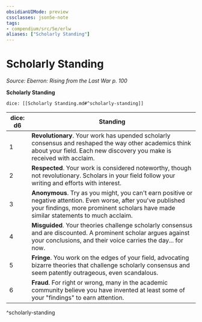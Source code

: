 ```yaml
---
obsidianUIMode: preview
cssclasses: json5e-note
tags:
- compendium/src/5e/erlw
aliases: ["Scholarly Standing"]
---
```

# Scholarly Standing
*Source: Eberron: Rising from the Last War p. 100* 

**Scholarly Standing**

`dice: [[Scholarly Standing.md#^scholarly-standing]]`

| dice: d6 | Standing |
|----------|----------|
| 1 | **Revolutionary**. Your work has upended scholarly consensus and reshaped the way other academics think about your field. Each new discovery you make is received with acclaim. |
| 2 | **Respected**. Your work is considered noteworthy, though not revolutionary. Scholars in your field follow your writing and efforts with interest. |
| 3 | **Anonymous**. Try as you might, you can't earn positive or negative attention. Even worse, after you've published your findings, more prominent scholars have made similar statements to much acclaim. |
| 4 | **Misguided**. Your theories challenge scholarly consensus and are discounted. A prominent scholar argues against your conclusions, and their voice carries the day... for now. |
| 5 | **Fringe**. You work on the edges of your field, advocating bizarre theories that challenge scholarly consensus and seem patently outrageous, even scandalous. |
| 6 | **Fraud**. For right or wrong, many in the academic community believe you have invented at least some of your "findings" to earn attention. |
^scholarly-standing